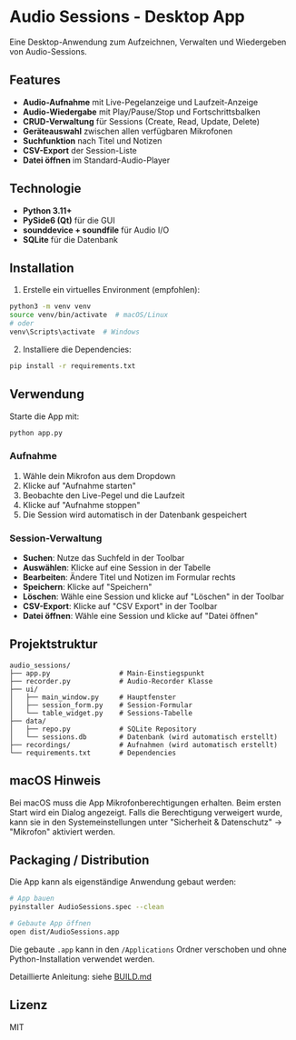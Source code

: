 # Audio Sessions - Desktop App

Eine Desktop-Anwendung zum Aufzeichnen, Verwalten und Wiedergeben von Audio-Sessions.

## Features

- **Audio-Aufnahme** mit Live-Pegelanzeige und Laufzeit-Anzeige
- **Audio-Wiedergabe** mit Play/Pause/Stop und Fortschrittsbalken
- **CRUD-Verwaltung** für Sessions (Create, Read, Update, Delete)
- **Geräteauswahl** zwischen allen verfügbaren Mikrofonen
- **Suchfunktion** nach Titel und Notizen
- **CSV-Export** der Session-Liste
- **Datei öffnen** im Standard-Audio-Player

## Technologie

- **Python 3.11+**
- **PySide6 (Qt)** für die GUI
- **sounddevice + soundfile** für Audio I/O
- **SQLite** für die Datenbank

## Installation

1. Erstelle ein virtuelles Environment (empfohlen):
```bash
python3 -m venv venv
source venv/bin/activate  # macOS/Linux
# oder
venv\Scripts\activate  # Windows
```

2. Installiere die Dependencies:
```bash
pip install -r requirements.txt
```

## Verwendung

Starte die App mit:
```bash
python app.py
```

### Aufnahme

1. Wähle dein Mikrofon aus dem Dropdown
2. Klicke auf "Aufnahme starten"
3. Beobachte den Live-Pegel und die Laufzeit
4. Klicke auf "Aufnahme stoppen"
5. Die Session wird automatisch in der Datenbank gespeichert

### Session-Verwaltung

- **Suchen**: Nutze das Suchfeld in der Toolbar
- **Auswählen**: Klicke auf eine Session in der Tabelle
- **Bearbeiten**: Ändere Titel und Notizen im Formular rechts
- **Speichern**: Klicke auf "Speichern"
- **Löschen**: Wähle eine Session und klicke auf "Löschen" in der Toolbar
- **CSV-Export**: Klicke auf "CSV Export" in der Toolbar
- **Datei öffnen**: Wähle eine Session und klicke auf "Datei öffnen"

## Projektstruktur

```
audio_sessions/
├── app.py                 # Main-Einstiegspunkt
├── recorder.py            # Audio-Recorder Klasse
├── ui/
│   ├── main_window.py     # Hauptfenster
│   ├── session_form.py    # Session-Formular
│   └── table_widget.py    # Sessions-Tabelle
├── data/
│   ├── repo.py            # SQLite Repository
│   └── sessions.db        # Datenbank (wird automatisch erstellt)
├── recordings/            # Aufnahmen (wird automatisch erstellt)
└── requirements.txt       # Dependencies
```

## macOS Hinweis

Bei macOS muss die App Mikrofonberechtigungen erhalten. Beim ersten Start wird ein Dialog angezeigt. Falls die Berechtigung verweigert wurde, kann sie in den Systemeinstellungen unter "Sicherheit & Datenschutz" → "Mikrofon" aktiviert werden.

## Packaging / Distribution

Die App kann als eigenständige Anwendung gebaut werden:

```bash
# App bauen
pyinstaller AudioSessions.spec --clean

# Gebaute App öffnen
open dist/AudioSessions.app
```

Die gebaute `.app` kann in den `/Applications` Ordner verschoben und ohne Python-Installation verwendet werden.

Detaillierte Anleitung: siehe [BUILD.md](BUILD.md)

## Lizenz

MIT
